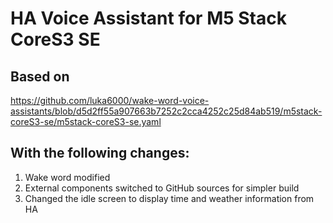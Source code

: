 # HA Voice Assistant for M5 Stack CoreS3 SE

## Based on
https://github.com/luka6000/wake-word-voice-assistants/blob/d5d2ff55a907663b7252c2cca4252c25d84ab519/m5stack-coreS3-se/m5stack-coreS3-se.yaml

## With the following changes:
1. Wake word modified 
2. External components switched to GitHub sources for simpler build
3. Changed the idle screen to display time and weather information from HA

